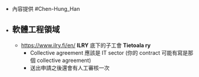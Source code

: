 - 內容提供 #Chen-Hung_Han
- ## 軟體工程領域
	- https://www.ilry.fi/en/ **ILRY** 底下的子工會 **Tietoala ry**
		- Collective agreement 應該是 IT sector (你的 contract 可能有寫是那個 collective agreement)
		- 送出申請之後還會有人工審核一次